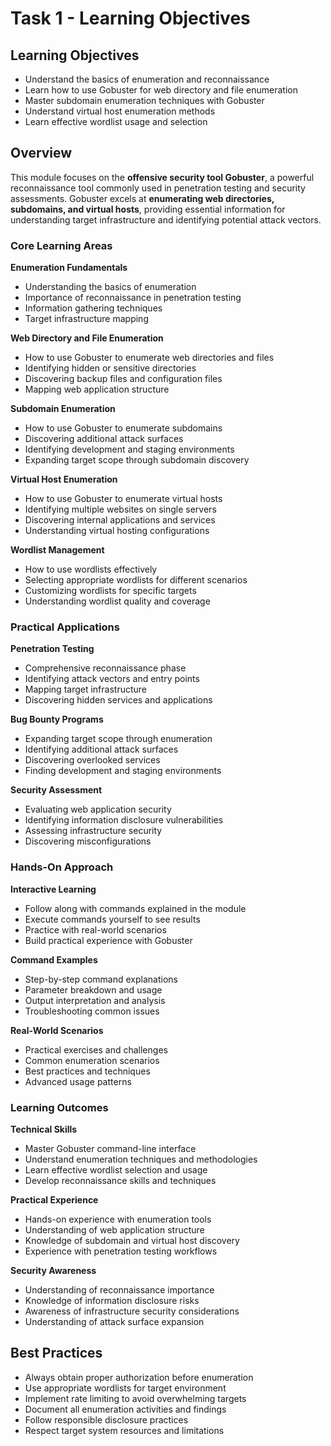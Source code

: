 # Task 1 - Learning Objectives

## Learning Objectives
- Understand the basics of enumeration and reconnaissance
- Learn how to use Gobuster for web directory and file enumeration
- Master subdomain enumeration techniques with Gobuster
- Understand virtual host enumeration methods
- Learn effective wordlist usage and selection

## Overview
This module focuses on the **offensive security tool Gobuster**, a powerful reconnaissance tool commonly used in penetration testing and security assessments. Gobuster excels at **enumerating web directories, subdomains, and virtual hosts**, providing essential information for understanding target infrastructure and identifying potential attack vectors.

### Core Learning Areas

**Enumeration Fundamentals**
- Understanding the basics of enumeration
- Importance of reconnaissance in penetration testing
- Information gathering techniques
- Target infrastructure mapping

**Web Directory and File Enumeration**
- How to use Gobuster to enumerate web directories and files
- Identifying hidden or sensitive directories
- Discovering backup files and configuration files
- Mapping web application structure

**Subdomain Enumeration**
- How to use Gobuster to enumerate subdomains
- Discovering additional attack surfaces
- Identifying development and staging environments
- Expanding target scope through subdomain discovery

**Virtual Host Enumeration**
- How to use Gobuster to enumerate virtual hosts
- Identifying multiple websites on single servers
- Discovering internal applications and services
- Understanding virtual hosting configurations

**Wordlist Management**
- How to use wordlists effectively
- Selecting appropriate wordlists for different scenarios
- Customizing wordlists for specific targets
- Understanding wordlist quality and coverage

### Practical Applications

**Penetration Testing**
- Comprehensive reconnaissance phase
- Identifying attack vectors and entry points
- Mapping target infrastructure
- Discovering hidden services and applications

**Bug Bounty Programs**
- Expanding target scope through enumeration
- Identifying additional attack surfaces
- Discovering overlooked services
- Finding development and staging environments

**Security Assessment**
- Evaluating web application security
- Identifying information disclosure vulnerabilities
- Assessing infrastructure security
- Discovering misconfigurations

### Hands-On Approach

**Interactive Learning**
- Follow along with commands explained in the module
- Execute commands yourself to see results
- Practice with real-world scenarios
- Build practical experience with Gobuster

**Command Examples**
- Step-by-step command explanations
- Parameter breakdown and usage
- Output interpretation and analysis
- Troubleshooting common issues

**Real-World Scenarios**
- Practical exercises and challenges
- Common enumeration scenarios
- Best practices and techniques
- Advanced usage patterns

### Learning Outcomes

**Technical Skills**
- Master Gobuster command-line interface
- Understand enumeration techniques and methodologies
- Learn effective wordlist selection and usage
- Develop reconnaissance skills and techniques

**Practical Experience**
- Hands-on experience with enumeration tools
- Understanding of web application structure
- Knowledge of subdomain and virtual host discovery
- Experience with penetration testing workflows

**Security Awareness**
- Understanding of reconnaissance importance
- Knowledge of information disclosure risks
- Awareness of infrastructure security considerations
- Understanding of attack surface expansion

## Best Practices
- Always obtain proper authorization before enumeration
- Use appropriate wordlists for target environment
- Implement rate limiting to avoid overwhelming targets
- Document all enumeration activities and findings
- Follow responsible disclosure practices
- Respect target system resources and limitations